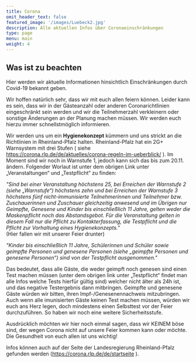 ```yaml
---
title: Corona
omit_header_text: false
featured_image: '/images/Luebeck2.jpg'
description: Alle aktuellen Infos über Coronaeinschränkungen
type: page
menu: main
weight: 4
---
```


## Was ist zu beachten

Hier werden wir aktuelle Informationen hinsichtlich Einschränkungen durch Covid-19 bekannt geben.

Wir hoffen natürlich sehr, dass wir mit euch allen feiern können. Leider kann es sein, dass wir in der Gästeanzahl 
oder anderen Coronarichtlinien eingeschränkt sein werden und wir die Teilnehmerzahl verkleinern oder sonstige Änderungen 
an der Planung machen müssen. Wir werden euch hierzu immer schnellstmöglich informieren.

Wir werden uns um ein **Hygienekonzept** kümmern und uns strickt an die Richtlinien in Rheinland-Pfalz halten. Rheinland-Pfalz hat 
ein 2G+ Warnsystem mit drei Stufen ( siehe https://corona.rlp.de/de/aktuelles/corona-regeln-im-ueberblick/ ). Im Moment sind wir
 noch in Warnstufe 1, jedoch kann sich das bis zum 20.11. ändern. Folgender Worlaut ist unter dem obrigen Link unter 
 „Veranstaltungen“ und „Testpflicht“ zu finden:

*"Sind bei einer Veranstaltung höchstens 25, bei Erreichen der Warnstufe 2 (siehe „Warnstufe“) höchstens zehn und bei Erreichen 
der Warnstufe 3 höchstens fünf nicht-immunisierte Teilnehmerinnen und Teilnehmer bzw. Zuschauerinnen und Zuschauer 
gleichzeitig anwesend und im Übrigen nur Geimpfte, Genesene und Kinder bis einschließlich 11 Jahre, gelten weder die 
Maskenpflicht noch das Abstandsgebot. Für die Veranstaltung gelten in diesem Fall nur die Pflicht zu Kontakterfassung, 
die Testpflicht und die Pflicht zur Vorhaltung eines Hygienekonzepts."* <br>
(Hier fallen wir mit unserer Feier drunter)

*"Kinder bis einschließlich 11 Jahre, Schülerinnen und Schüler sowie geimpfte Personen und genesene Personen 
(siehe „geimpfte Personen und genesene Personen“) sind von der Testpflicht ausgenommen."*

Das bedeutet, dass alle Gäste, die weder geimpft noch genesen sind einen Test machen müssen (unter dem obrigen link unter „Testpflicht“ 
findet man alle Infos welche Tests hierfür gültig sind) welcher nicht älter als 24h ist, und das negative Testergebnis dann mitbringen. Geimpfte und 
genesene Gäste würden wir bitten, ihren Impf-/Genesenennachweis mitzubringen. 
Auch wenn alle imunisierten Gäste keinen Test machen müssen, würden wir euch ans Herz legen, doch mindestens einen Selbsttest vor der Feier durchzuführen. 
So haben wir noch eine weitere Sicherheitsstufe.

Ausdrücklich möchten wir hier noch einmal sagen, dass wir KEINEM böse sind, der wegen Corona nicht auf unsere Feier kommen kann oder möchte. 
Die Gesundheit von euch allen ist uns wichtig!

Infos können auch auf der Seite der Landesregierung Rheinland-Pfalz gefunden werden (https://corona.rlp.de/de/startseite ).
